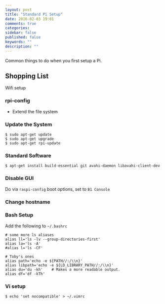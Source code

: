 ```yaml
---
layout: post
title: "Standard Pi Setup"
date: 2016-02-03 19:01
comments: true
categories: 
sidebar: false
published: false
keywords: ""
description: ""
---
```


Common things to do when you first setup a Pi.

<!-- more -->

## Shopping List

Wifi setup


### rpi-config

* Extend the file system

### Update the System

    $ sudo apt-get update
    $ sudo apt-get upgrade
    $ sudo apt-get rpi-update


### Standard Software

    $ apt-get install build-essential git avahi-daemon libavahi-client-dev


### Disable GUI

Do via `raspi-config` boot options, set to `B1 Console`


### Change hostname




### Bash Setup

Add the following to `~/.bashrc`

    # some more ls aliases
    alias ll='ls -lv --group-directories-first'
    alias la='ls -A'
    #alias l='ls -CF'

    # Toby's ones
    alias path='echo -e ${PATH//:/\\n}'
    alias libpath='echo -e ${LD_LIBRARY_PATH//:/\\n}'
    alias du='du -kh'    # Makes a more readable output.
    alias df='df -kTh'

### Vi setup

    $ echo 'set nocompatible' > ~/.vimrc